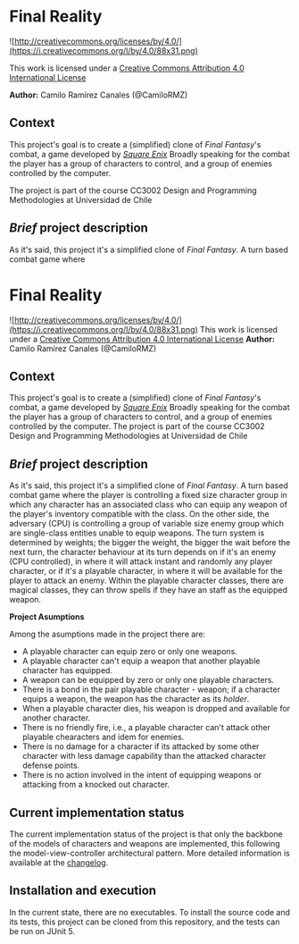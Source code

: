 Final Reality
=============

![http://creativecommons.org/licenses/by/4.0/](https://i.creativecommons.org/l/by/4.0/88x31.png)

This work is licensed under a 
[Creative Commons Attribution 4.0 International License](http://creativecommons.org/licenses/by/4.0/)

**Author:** Camilo Ramírez Canales (@CamiloRMZ)

Context
-------

This project's goal is to create a (simplified) clone of _Final Fantasy_'s combat, a game developed
by [_Square Enix_](https://www.square-enix.com)
Broadly speaking for the combat the player has a group of characters to control, and a group of 
enemies controlled by the computer.

The project is part of the course CC3002 Design and Programming Methodologies at Universidad de Chile

**_Brief_ project description**
-------------------------------
As it's said, this project it's a simplified clone of _Final Fantasy_. A turn based combat game where

Final Reality
=============
![http://creativecommons.org/licenses/by/4.0/](https://i.creativecommons.org/l/by/4.0/88x31.png)
This work is licensed under a 
[Creative Commons Attribution 4.0 International License](http://creativecommons.org/licenses/by/4.0/)
**Author:** Camilo Ramírez Canales (@CamiloRMZ)

Context
-------
This project's goal is to create a (simplified) clone of _Final Fantasy_'s combat, a game developed
by [_Square Enix_](https://www.square-enix.com)
Broadly speaking for the combat the player has a group of characters to control, and a group of 
enemies controlled by the computer.
The project is part of the course CC3002 Design and Programming Methodologies at Universidad de Chile

**_Brief_ project description**
-------------------------------
As it's said, this project it's a simplified clone of _Final Fantasy_. A turn based combat game where
the player is controlling a fixed size character group in which any character has an associated class
who can equip any weapon of the player's inventory compatible with the class. On the other side, the
adversary (CPU) is controlling a group of variable size enemy group which are single-class entities
unable to equip weapons.
The turn system is determined by weights; the bigger the weight, the bigger the wait before the next
turn, the character behaviour at its turn depends on if it's an enemy (CPU controlled), in where it will
attack instant and randomly any player character, or if it's a playable character, in where it will
be available for the player to attack an enemy.
Within the playable character classes, there are magical classes, they can throw spells if they have
an staff as the equipped weapon.

**Project Asumptions**

Among the asumptions made in the project there are:
- A playable character can equip zero or only one weapons.
- A playable character can't equip a weapon that another playable character has equipped.
- A weapon can be equipped by zero or only one playable characters.
- There is a bond in the pair playable character - weapon; if a character equips a weapon, the weapon has the character as its _holder_.
- When a playable character dies, his weapon is dropped and available for another character.
- There is no friendly fire, i.e., a playable character can't attack other playable chearacters and idem for enemies.
- There is no damage for a character if its attacked by some other character with less damage capability than the attacked character defense points.
- There is no action involved in the intent of equipping weapons or attacking from a knocked out character.

**Current implementation status**
---------------------------------
The current implementation status of the project is that only the backbone of the models of characters
and weapons are implemented, this following the model-view-controller architectural pattern. More
detailed information is available at the [changelog](ChangeLog.md).

**Installation and execution**
------------------------------
In the current state, there are no executables. To install the source code and its tests, this project
can be cloned from this repository, and the tests can be run on JUnit 5.
